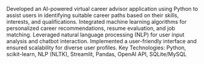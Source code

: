 Developed an AI-powered virtual career advisor application using Python to assist users in identifying suitable career paths based on their skills, interests, and qualifications. Integrated machine learning algorithms for personalized career recommendations, resume evaluation, and job matching. Leveraged natural language processing (NLP) for user input analysis and chatbot interaction. Implemented a user-friendly interface and ensured scalability for diverse user profiles.
Key Technologies: Python, scikit-learn, NLP (NLTK), Streamlit, Pandas, OpenAI API, SQLite/MySQL
